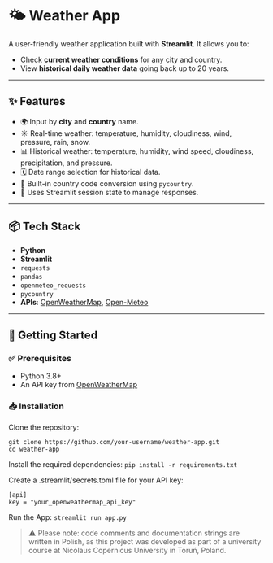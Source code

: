 # 🌤️ Weather App

A user-friendly weather application built with **Streamlit**. It allows you to:

- Check **current weather conditions** for any city and country.
- View **historical daily weather data** going back up to 20 years.

---

## ✨ Features

- 🌍 Input by **city** and **country** name.
- ☀️ Real-time weather: temperature, humidity, cloudiness, wind, pressure, rain, snow.
- 📊 Historical weather: temperature, humidity, wind speed, cloudiness, precipitation, and pressure.
- 🗓️ Date range selection for historical data.
- 🧭 Built-in country code conversion using `pycountry`.
- 📁 Uses Streamlit session state to manage responses.

---

## 📦 Tech Stack

- **Python**
- **Streamlit**
- `requests`
- `pandas`
- `openmeteo_requests`
- `pycountry`
- **APIs**: [OpenWeatherMap](https://openweathermap.org/api), [Open-Meteo](https://open-meteo.com)

---

## 🚀 Getting Started

### ✅ Prerequisites

- Python 3.8+
- An API key from [OpenWeatherMap](https://home.openweathermap.org/api_keys)

### 📥 Installation

Clone the repository:
```
git clone https://github.com/your-username/weather-app.git
cd weather-app
```

Install the required dependencies:
`pip install -r requirements.txt`

Create a .streamlit/secrets.toml file for your API key:
```
[api]
key = "your_openweathermap_api_key"
```

Run the App:
`streamlit run app.py`

> ⚠️ Please note: code comments and documentation strings are written in Polish, as this project was developed as part of a university course at Nicolaus Copernicus University in Toruń, Poland.
